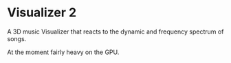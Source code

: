 # Visualizer 2
 
A 3D music Visualizer that reacts to the dynamic and frequency spectrum of songs.

At the moment fairly heavy on the GPU.
